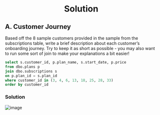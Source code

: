 # <p align = "center"> Solution 

## A. Customer Journey

Based off the 8 sample customers provided in the sample from the subscriptions table, write a brief description about each customer’s onboarding journey. Try to keep it as short as possible - you may also want to run some sort of join to make your explanations a bit easier!

```sql
select s.customer_id, p.plan_name, s.start_date, p.price 
from dbo.plans p
join dbo.subscriptions s
on p.plan_id = s.plan_id
where customer_id in (3, 4, 6, 13, 18, 25, 28, 33)
order by customer_id
```
### Solution

![image](https://github.com/lenhathoanvu/SQL_Challenge/assets/173127058/412be348-c9ef-4dd0-825a-49c61edf7d08)
